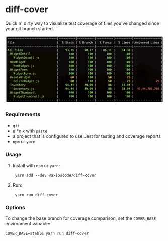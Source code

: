 # diff-cover

Quick n' dirty way to visualize test coverage of files you've changed since your git branch started.

![Demonstration of output](https://github.com/axioscode/diff-cover/blob/master/screenshot.png)

### Requirements
- `git`
- a *nix with `paste`
- a project that is configured to use Jest for testing and coverage reports
- `npm` or `yarn`

### Usage
1. Install with `npm` or `yarn`:

		yarn add --dev @axioscode/diff-cover

2. Run:

		yarn run diff-cover

### Options
To change the base branch for coverage comparison, set the `COVER_BASE` environment variable:

    COVER_BASE=stable yarn run diff-cover
